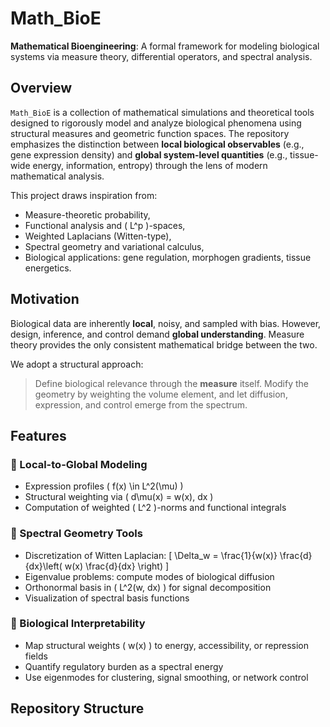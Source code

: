 # Math_BioE

**Mathematical Bioengineering**: A formal framework for modeling biological systems via measure theory, differential operators, and spectral analysis.

## Overview

`Math_BioE` is a collection of mathematical simulations and theoretical tools designed to rigorously model and analyze biological phenomena using structural measures and geometric function spaces. The repository emphasizes the distinction between **local biological observables** (e.g., gene expression density) and **global system-level quantities** (e.g., tissue-wide energy, information, entropy) through the lens of modern mathematical analysis.

This project draws inspiration from:

- Measure-theoretic probability,
- Functional analysis and \( L^p \)-spaces,
- Weighted Laplacians (Witten-type),
- Spectral geometry and variational calculus,
- Biological applications: gene regulation, morphogen gradients, tissue energetics.

## Motivation

Biological data are inherently **local**, noisy, and sampled with bias. However, design, inference, and control demand **global understanding**. Measure theory provides the only consistent mathematical bridge between the two.

We adopt a structural approach:

> Define biological relevance through the **measure** itself. Modify the geometry by weighting the volume element, and let diffusion, expression, and control emerge from the spectrum.

## Features

### 🔬 Local-to-Global Modeling

- Expression profiles \( f(x) \in L^2(\mu) \)
- Structural weighting via \( d\mu(x) = w(x)\, dx \)
- Computation of weighted \( L^2 \)-norms and functional integrals

### 🧮 Spectral Geometry Tools

- Discretization of Witten Laplacian:
  \[
  \Delta_w = \frac{1}{w(x)} \frac{d}{dx}\left( w(x) \frac{d}{dx} \right)
  \]
- Eigenvalue problems: compute modes of biological diffusion
- Orthonormal basis in \( L^2(w\, dx) \) for signal decomposition
- Visualization of spectral basis functions

### 🧠 Biological Interpretability

- Map structural weights \( w(x) \) to energy, accessibility, or repression fields
- Quantify regulatory burden as a spectral energy
- Use eigenmodes for clustering, signal smoothing, or network control

## Repository Structure

